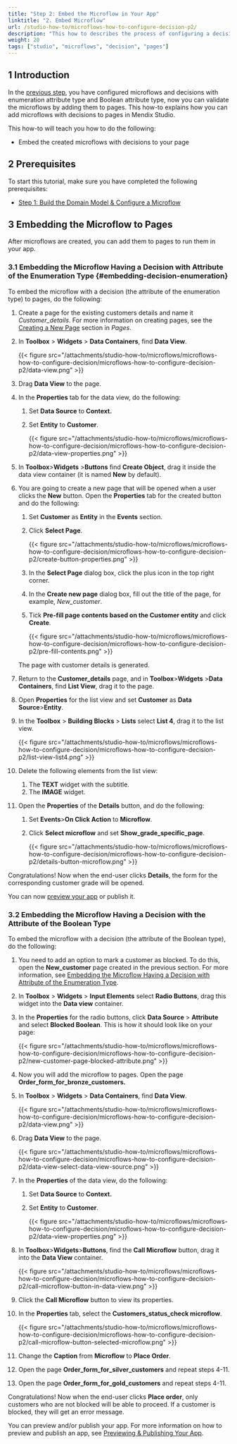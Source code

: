 ```yaml
---
title: "Step 2: Embed the Microflow in Your App"
linktitle: "2. Embed Microflow"
url: /studio-how-to/microflows-how-to-configure-decision-p2/
description: "This how to describes the process of configuring a decision in in Mendix Studio."
weight: 20
tags: ["studio", "microflows", "decision", "pages"]
---
```


## 1 Introduction 

In the [previous step](/studio-how-to/microflows-how-to-configure-decision-p1/), you have configured microflows and decisions with enumeration attribute type and Boolean attribute type, now you can validate the microflows by adding them to pages. This how-to explains how you can add microflows with decisions to pages in Mendix Studio. 

This how-to will teach you how to do the following:

* Embed the created microflows with decisions to your page

## 2 Prerequisites 

To start this tutorial, make sure you have completed the following prerequisites:

* [Step 1: Build the Domain Model & Configure a Microflow](/studio-how-to/microflows-how-to-configure-decision-p1/)

## 3 Embedding the Microflow to Pages   

After microflows are created, you can add them to pages to run them in your app. 

### 3.1 Embedding the Microflow Having a Decision with Attribute of the Enumeration Type {#embedding-decision-enumeration} 

To embed the microflow with a decision (the attribute of the enumeration type) to pages, do the following:

1. Create a page for the existing customers details and name it *Customer_details*. For more information on creating pages, see the [Creating a New Page](/studio/page-editor/) section in *Pages*.
2. In **Toolbox** > **Widgets** > **Data Containers**, find **Data View**.

    {{< figure src="/attachments/studio-how-to/microflows/microflows-how-to-configure-decision/microflows-how-to-configure-decision-p2/data-view.png" >}}

3. Drag **Data View** to the page.
4. In the **Properties** tab for the data view, do the following:

    1. Set **Data Source** to **Context.**
    2. Set **Entity** to **Customer**.

        {{< figure src="/attachments/studio-how-to/microflows/microflows-how-to-configure-decision/microflows-how-to-configure-decision-p2/data-view-properties.png" >}}

5. In **Toolbox**>**Widgets** >**Buttons** find **Create Object**, drag it inside the data view container (it is named **New** by default).
6. You are going to create a new page that will be opened when a user clicks the **New** button. Open the **Properties** tab for the created button and do the following:

    1. Set **Customer** as **Entity** in the **Events** section.
    2. Click **Select Page**.

        {{< figure src="/attachments/studio-how-to/microflows/microflows-how-to-configure-decision/microflows-how-to-configure-decision-p2/create-button-properties.png" >}} 

    3. In the **Select Page** dialog box, click the plus icon in the top right corner.
    4. In the **Create new page** dialog box, fill out the title of the page, for example, *New_customer*. 
    5. Tick **Pre-fill page contents based on the Customer entity** and click **Create**.

        {{< figure src="/attachments/studio-how-to/microflows/microflows-how-to-configure-decision/microflows-how-to-configure-decision-p2/pre-fill-contents.png" >}} 

    The page with customer details is generated.

7. Return to the **Customer_details** page, and in **Toolbox**>**Widgets** >**Data Containers**, find **List View**, drag it to the page.
8. Open **Properties** for the list view and set **Customer** as **Data Source**>**Entity**.
9. In the **Toolbox** > **Building Blocks** > **Lists** select **List 4**, drag it to the list view. 

    {{< figure src="/attachments/studio-how-to/microflows/microflows-how-to-configure-decision/microflows-how-to-configure-decision-p2/list-view-list4.png" >}} 

10. Delete the following elements from the list view:

    1. The **TEXT** widget with the subtitle. 
    2. The **IMAGE** widget.

11. Open the **Properties** of the **Details** button, and do the following:

    1. Set **Events**>**On Click Action** to **Microflow**.
    2. Click **Select microflow** and set **Show_grade_specific_page**.

        {{< figure src="/attachments/studio-how-to/microflows/microflows-how-to-configure-decision/microflows-how-to-configure-decision-p2/details-button-microflow.png" >}} 

Congratulations! Now when the end-user clicks **Details**, the form for the corresponding customer grade will be opened. 

You can now [preview your app](/studio/publishing-app/) or publish it.

### 3.2 Embedding the Microflow Having a Decision with the Attribute of the Boolean Type 

To embed the microflow with a decision (the attribute of the Boolean type), do the following:

1. You need to add an option to mark a customer as blocked. To do this, open the **New_customer** page created in the previous section. For more information, see [Embedding the Microflow Having a Decision with Attribute of the Enumeration Type](#embedding-decision-enumeration).
2. In **Toolbox** > **Widgets** > **Input Elements** select **Radio Buttons**, drag this widget into the **Data view** container.
3. In the **Properties** for the radio buttons, click **Data Source** > **Attribute** and select **Blocked Boolean**. This is how it should look like on your page: 

    {{< figure src="/attachments/studio-how-to/microflows/microflows-how-to-configure-decision/microflows-how-to-configure-decision-p2/new-customer-page-blocked-attribute.png" >}}

4. Now you will add the microflow to pages. Open the page **Order_form_for_bronze_customers.**
5. In **Toolbox** > **Widgets** > **Data Containers**, find **Data View**. 

    {{< figure src="/attachments/studio-how-to/microflows/microflows-how-to-configure-decision/microflows-how-to-configure-decision-p2/data-view.png" >}}

6. Drag **Data View** to the page.

    {{< figure src="/attachments/studio-how-to/microflows/microflows-how-to-configure-decision/microflows-how-to-configure-decision-p2/data-view-select-data-view-source.png" >}}

7. In the **Properties** of the data view, do the following:

    1. Set **Data Source** to **Context.**
    2. Set **Entity** to **Customer**.

        {{< figure src="/attachments/studio-how-to/microflows/microflows-how-to-configure-decision/microflows-how-to-configure-decision-p2/data-view-properties.png" >}}

8. In **Toolbox**>**Widgets**>**Buttons**, find the **Call Microflow** button, drag it into the **Data View** container. 

    {{< figure src="/attachments/studio-how-to/microflows/microflows-how-to-configure-decision/microflows-how-to-configure-decision-p2/call-microflow-button-in-data-view.png" >}}

9. Click the **Call Microflow** button to view its properties. 
10. In the **Properties** tab, select the **Customers_status_check microflow**. 

    {{< figure src="/attachments/studio-how-to/microflows/microflows-how-to-configure-decision/microflows-how-to-configure-decision-p2/call-microflow-button-selected-microflow.png" >}}

11. Change the **Caption** from **Microflow** to **Place Order**. 
12. Open the page **Order_form_for_silver_customers** and repeat steps 4-11.
13. Open the page **Order_form_for_gold_customers** and repeat steps 4-11.

Congratulations! Now when the end-user clicks **Place order**, only customers who are not blocked will be able to proceed. If a customer is blocked, they will get an error message. 

You can preview and/or publish your app. For more information on how to preview and publish an app, see [Previewing & Publishing Your App](/studio/publishing-app/).
